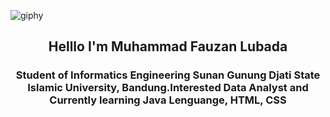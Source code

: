 ![giphy](https://github.com/MuhammadFauzanL/MuhammadFauzanL/assets/141022549/1c82c38c-e738-4b92-8adb-3fcdc647f571)

<h2 align="center">Helllo I'm Muhammad Fauzan Lubada </h2>
<h3 align="center">Student of Informatics Engineering Sunan Gunung Djati State Islamic University, Bandung.Interested  Data Analyst and Currently learning Java Lenguange, HTML, CSS 


<!---
MuhammadFauzanL/MuhammadFauzanL is a ✨ special ✨ repository because its `README.md` (this file) appears on your GitHub profile.
You can click the Preview link to take a look at your changes.
--->
